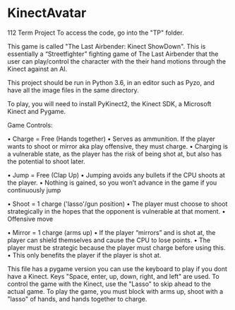 # KinectAvatar
112 Term Project
To access the code, go into the "TP" folder.

This game is called "The Last Airbender: Kinect ShowDown". 
This is essentially a “Streetfighter” fighting game of The Last Airbender that the user can play/control the character with the their hand motions through the Kinect against an AI.

This project should be run in Python 3.6, in an editor such as Pyzo, and have all the image files in the same directory.

To play, you will need to install PyKinect2, the Kinect SDK, a Microsoft Kinect and Pygame.

Game Controls:

•	Charge = Free (Hands together)
    •	 Serves as ammunition. If the player wants to shoot or mirror aka play offensive, they must charge. 
    •	Charging is a vulnerable state, as the player has the risk of being shot at, but also has the potential to shoot later.
    
•	Jump = Free (Clap Up)
    •	Jumping avoids any bullets if the CPU shoots at the player.
    •	Nothing is gained, so you won’t advance in the game if you continuously jump
    
•	Shoot = 1 charge ('lasso'/gun position)
    •	The player must choose to shoot strategically in the hopes that the opponent is vulnerable at that moment.
    •	Offensive move
    
•	Mirror = 1 charge (arms up)
    •	If the player “mirrors” and is shot at, the player can shield themselves and cause the CPU to lose points. 
    •	The player must be strategic because the player must charge before using this.
    •	This only benefits the player if the player is shot at.


This file has a pygame version you can use the keyboard to play if you dont have a Kinect. Keys "Space, enter, up, down, right, and left" are used.
To control the game with the Kinect, use the "Lasso" to skip ahead to the actual game.
To play the game, you must block with arms up, shoot with a "lasso" of hands, and hands together to charge.
